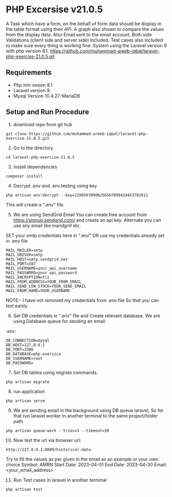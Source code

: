 # PHP Excersise v21.0.5
A Task which have a form, on the behalf of form data should be display in the table format using their API. A graph also shown to compare the values from the display data. Also Email sent to the email account. Both side Validations (client side and server side) included. Test cases also included to make sure every thing is working fine. System using the Laravel version 9 with php version 8.1.
https://github.com/muhammad-areeb-iqbal/laravel-php-exercise-21.0.5.git


## Requirements
- Php min vesion 8.1
- Laravel version 9.
- Mysql Version 10.4.27-MariaDB

## Setup and Run Procedure

1) download repo from git hub
```
git clone https://github.com/muhammad-areeb-iqbal/laravel-php-exercise-21.0.5.git
```
2) Go to the directory
```
cd laravel-php-exercise-21.0.5
```
3) Install dependencies
```
composer install
```
4) Decrypt .env and .env.testing using key
```
php artisan env:decrypt --key=12985678906256567890424453782011
```
This will create a ".env" file.

5) We are using SendGrid Email You can create free account from https://signup.sendgrid.com/ and create an api key. Alternate you can use any email like mandgrill etc.

SET your smtp credentials here in ".env" OR use my credentials already set in .env file

```
MAIL_MAILER=smtp
MAIL_DRIVER=smtp
MAIL_HOST=smtp.sendgrid.net
MAIL_PORT=587
MAIL_USERNAME=your_api_username
MAIL_PASSWORD=your_api_password
MAIL_ENCRYPTION=tls
MAIL_FROM_ADDRESS=YOUR_FROM_EMAIL
MAIL_SEND_LOW_STOCK=YOUR_SEND_EMAIL
MAIL_FROM_NAME=YOUR_USERNAME
```

NOTE:- I have not removed my credentials from .env file So that you can test eaisly.

6) Set DB credentials in ".env" file and Create relevant database. We are using Database queue for sending an email.

.env:

```
DB_CONNECTION=mysql
DB_HOST=127.0.0.1
DB_PORT=3306
DB_DATABASE=php-exersice
DB_USERNAME=root
DB_PASSWORD=
```
7) Set DB tables using migrate commands.
```
php artisan migrate
```
8) run application
```
php artisan serve
```
9) We are sending email in the background using DB queue laravel, So for that run laravel worker in another terminal to the same project/folder path
```
php artisan queue:work --tries=3 --timeout=30
```
10) Now test the url via browser
url:
```
http://127.0.0.1:8000/historical-data
```
Try to fill the values as per given in the email as an example or your own choice
Symbol: AMRN
Start Date: 2023-04-01
End Date: 2023-04-30
Email: <your_email_address>

11) Run Test cases in laravel in another terminal
```
php artisan test
```
